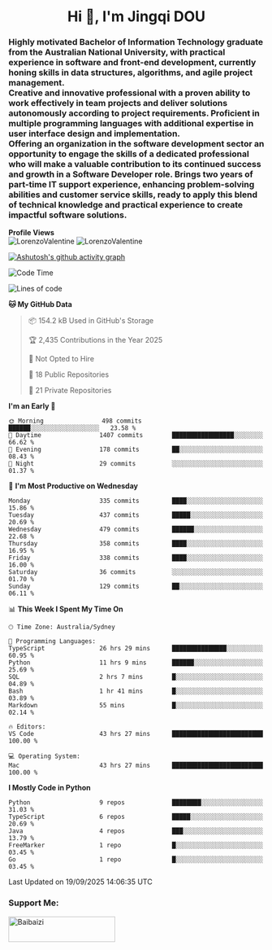 <h1 align="center">Hi 👋, I'm Jingqi DOU</h1>
<h3 align="left">
Highly motivated Bachelor of Information Technology graduate from the Australian National University, with practical experience in software and front-end development, currently honing skills in data structures, algorithms, and agile project management. <br>
Creative and innovative professional with a proven ability to work effectively in team projects and deliver solutions autonomously according to project requirements. Proficient in multiple programming languages with additional expertise in user interface design and implementation. <br>
Offering an organization in the software development sector an opportunity to engage the skills of a dedicated professional who will make a valuable contribution to its continued success and growth in a Software Developer role. Brings two years of part-time IT support experience, enhancing problem-solving abilities and customer service skills, ready to apply this blend of technical knowledge and practical experience to create impactful software solutions. 
</h3>

**Profile Views**<br>
<img src="https://count.getloli.com/@LorenzoValentine?name=LorenzoValentine&theme=asoul&padding=7&offset=0&align=center&scale=2&pixelated=1&darkmode=auto&prefix=020315" alt="LorenzoValentine" theme="rule34" />
<img src="https://count.getloli.com/@LorenzoValentine?name=LorenzoValentine&theme=food&padding=7&offset=0&align=center&scale=2&pixelated=1&darkmode=auto&prefix=020315" alt="LorenzoValentine" theme="rule34" />

[![Ashutosh's github activity graph](https://github-readme-activity-graph.vercel.app/graph?username=LorenzoValentine&theme=rogue)](https://github.com/ashutosh00710/github-readme-activity-graph)

<!--START_SECTION:waka-->
![Code Time](http://img.shields.io/badge/Code%20Time-2%2C361%20hrs%203%20mins-blue)

![Lines of code](https://img.shields.io/badge/From%20Hello%20World%20I%27ve%20Written-455.0%20thousand%20lines%20of%20code-blue)

**🐱 My GitHub Data** 

> 📦 154.2 kB Used in GitHub's Storage 
 > 
> 🏆 2,435 Contributions in the Year 2025
 > 
> 🚫 Not Opted to Hire
 > 
> 📜 18 Public Repositories 
 > 
> 🔑 21 Private Repositories 
 > 
**I'm an Early 🐤** 

```text
🌞 Morning                498 commits         ██████░░░░░░░░░░░░░░░░░░░   23.58 % 
🌆 Daytime                1407 commits        █████████████████░░░░░░░░   66.62 % 
🌃 Evening                178 commits         ██░░░░░░░░░░░░░░░░░░░░░░░   08.43 % 
🌙 Night                  29 commits          ░░░░░░░░░░░░░░░░░░░░░░░░░   01.37 % 
```
📅 **I'm Most Productive on Wednesday** 

```text
Monday                   335 commits         ████░░░░░░░░░░░░░░░░░░░░░   15.86 % 
Tuesday                  437 commits         █████░░░░░░░░░░░░░░░░░░░░   20.69 % 
Wednesday                479 commits         ██████░░░░░░░░░░░░░░░░░░░   22.68 % 
Thursday                 358 commits         ████░░░░░░░░░░░░░░░░░░░░░   16.95 % 
Friday                   338 commits         ████░░░░░░░░░░░░░░░░░░░░░   16.00 % 
Saturday                 36 commits          ░░░░░░░░░░░░░░░░░░░░░░░░░   01.70 % 
Sunday                   129 commits         ██░░░░░░░░░░░░░░░░░░░░░░░   06.11 % 
```


📊 **This Week I Spent My Time On** 

```text
🕑︎ Time Zone: Australia/Sydney

💬 Programming Languages: 
TypeScript               26 hrs 29 mins      ███████████████░░░░░░░░░░   60.95 % 
Python                   11 hrs 9 mins       ██████░░░░░░░░░░░░░░░░░░░   25.69 % 
SQL                      2 hrs 7 mins        █░░░░░░░░░░░░░░░░░░░░░░░░   04.89 % 
Bash                     1 hr 41 mins        █░░░░░░░░░░░░░░░░░░░░░░░░   03.89 % 
Markdown                 55 mins             █░░░░░░░░░░░░░░░░░░░░░░░░   02.14 % 

🔥 Editors: 
VS Code                  43 hrs 27 mins      █████████████████████████   100.00 % 

💻 Operating System: 
Mac                      43 hrs 27 mins      █████████████████████████   100.00 % 
```

**I Mostly Code in Python** 

```text
Python                   9 repos             ████████░░░░░░░░░░░░░░░░░   31.03 % 
TypeScript               6 repos             █████░░░░░░░░░░░░░░░░░░░░   20.69 % 
Java                     4 repos             ███░░░░░░░░░░░░░░░░░░░░░░   13.79 % 
FreeMarker               1 repo              █░░░░░░░░░░░░░░░░░░░░░░░░   03.45 % 
Go                       1 repo              █░░░░░░░░░░░░░░░░░░░░░░░░   03.45 % 
```




 Last Updated on 19/09/2025 14:06:35 UTC
<!--END_SECTION:waka-->

<!-- [![willianrod's wakatime stats](https://github-readme-stats.vercel.app/api/wakatime?username=lorenzoval2050)](https://github.com/anuraghazra/github-readme-stats) -->


<h3 align="left">Support Me:</h3>
<p><a href="https://www.buymeacoffee.com/Baibaizi"> <img align="left" src="https://cdn.buymeacoffee.com/buttons/v2/default-yellow.png" height="50" width="210" alt="Baibaizi" /></a></p><br><br>
